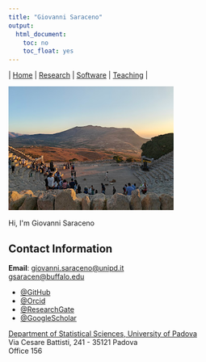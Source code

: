 ```yaml
---
title: "Giovanni Saraceno"
output: 
  html_document: 
    toc: no
    toc_float: yes
---
```

| [Home](index.md) | [Research](research.md) | [Software](software.md) | [Teaching](teaching.md) |

![Profile Photo](images/segesta_theater.jpg)

Hi, I'm Giovanni Saraceno


## Contact Information

**Email**: giovanni.saraceno@unipd.it \
           gsaracen@buffalo.edu

- [@GitHub](https://github.com/giovsaraceno)
- [@Orcid](https://orcid.org/0000-0002-1753-2367)
- [@ResearchGate](https://www.researchgate.net/profile/Giovanni-Saraceno)
- [@GoogleScholar](https://scholar.google.com/citations?user=oYse7v4AAAAJ)

[Department of Statistical Sciences, University of Padova](https://www.stat.unipd.it/) \
Via Cesare Battisti, 241 - 35121 Padova \
Office 156